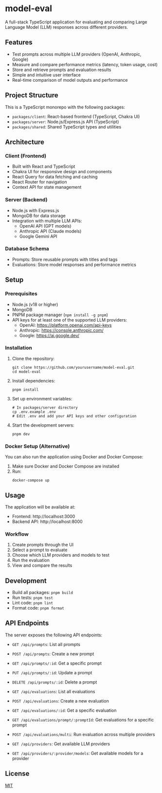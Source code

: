 # model-eval

A full-stack TypeScript application for evaluating and comparing Large Language Model (LLM) responses across different providers.

## Features

- Test prompts across multiple LLM providers (OpenAI, Anthropic, Google)
- Measure and compare performance metrics (latency, token usage, cost)
- Store and retrieve prompts and evaluation results
- Simple and intuitive user interface
- Real-time comparison of model outputs and performance

## Project Structure

This is a TypeScript monorepo with the following packages:

- `packages/client`: React-based frontend (TypeScript, Chakra UI)
- `packages/server`: Node.js/Express.js API (TypeScript)
- `packages/shared`: Shared TypeScript types and utilities

## Architecture

### Client (Frontend)
- Built with React and TypeScript
- Chakra UI for responsive design and components
- React Query for data fetching and caching
- React Router for navigation
- Context API for state management

### Server (Backend)
- Node.js with Express.js 
- MongoDB for data storage
- Integration with multiple LLM APIs:
  - OpenAI API (GPT models)
  - Anthropic API (Claude models)
  - Google Gemini API

### Database Schema
- Prompts: Store reusable prompts with titles and tags
- Evaluations: Store model responses and performance metrics

## Setup

### Prerequisites

- Node.js (v18 or higher)
- MongoDB
- PNPM package manager (`npm install -g pnpm`)
- API keys for at least one of the supported LLM providers:
  - OpenAI: https://platform.openai.com/api-keys
  - Anthropic: https://console.anthropic.com/
  - Google: https://ai.google.dev/

### Installation

1. Clone the repository:
   ```
   git clone https://github.com/yourusername/model-eval.git
   cd model-eval
   ```

2. Install dependencies:
   ```
   pnpm install
   ```

3. Set up environment variables:
   ```
   # In packages/server directory
   cp .env.example .env
   # Edit .env and add your API keys and other configuration
   ```

4. Start the development servers:
   ```
   pnpm dev
   ```

### Docker Setup (Alternative)

You can also run the application using Docker and Docker Compose:

1. Make sure Docker and Docker Compose are installed
2. Run:
   ```
   docker-compose up
   ```

## Usage

The application will be available at:
- Frontend: http://localhost:3000
- Backend API: http://localhost:8000

### Workflow

1. Create prompts through the UI
2. Select a prompt to evaluate
3. Choose which LLM providers and models to test
4. Run the evaluation
5. View and compare the results

## Development

- Build all packages: `pnpm build`
- Run tests: `pnpm test`
- Lint code: `pnpm lint`
- Format code: `pnpm format`

## API Endpoints

The server exposes the following API endpoints:

- `GET /api/prompts`: List all prompts
- `POST /api/prompts`: Create a new prompt
- `GET /api/prompts/:id`: Get a specific prompt
- `PUT /api/prompts/:id`: Update a prompt
- `DELETE /api/prompts/:id`: Delete a prompt

- `GET /api/evaluations`: List all evaluations
- `POST /api/evaluations`: Create a new evaluation
- `GET /api/evaluations/:id`: Get a specific evaluation
- `GET /api/evaluations/prompt/:promptId`: Get evaluations for a specific prompt
- `POST /api/evaluations/multi`: Run evaluation across multiple providers

- `GET /api/providers`: Get available LLM providers
- `GET /api/providers/:provider/models`: Get available models for a provider

## License

[MIT](LICENSE)
